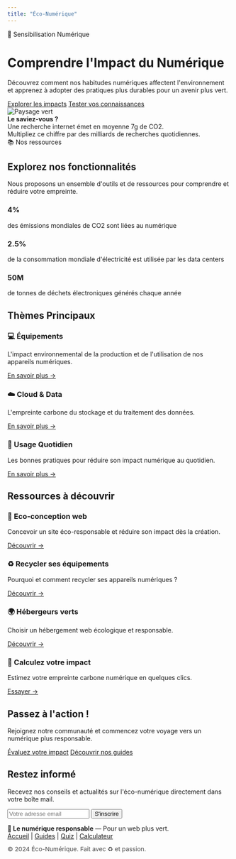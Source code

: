 ```yaml
---
title: "Éco-Numérique"
---
```


<!-- Sensibilisation Bandeau -->
<div class="bandeau-sensibilisation">
  <span>🌱 Sensibilisation Numérique</span>
</div>

<!-- Accueil Section -->
<div class="accueil-flex">
  <div class="accueil-gauche">
    <h1>Comprendre l'Impact du Numérique</h1>
    <p class="sous-titre">
      Découvrez comment nos habitudes numériques affectent l'environnement et apprenez à adopter des pratiques plus durables pour un avenir plus vert.
    </p>
    <div class="boutons-accueil">
      <a href="/impacts/" class="btn-principal">Explorer les impacts</a>
      <a href="/quiz/" class="btn-secondaire">Tester vos connaissances</a>
    </div>
  </div>
  <div class="accueil-droite">
    <img src="/images/foret.jpg" alt="Paysage vert" class="img-accueil"/>
    <div class="encadre-saviez-vous">
      <strong>Le saviez-vous ?</strong><br>
      Une recherche internet émet en moyenne 7g de CO2.<br>
      Multipliez ce chiffre par des milliards de recherches quotidiennes.
    </div>
  </div>
</div>

<!-- Ressources Bandeau -->
<div class="bandeau-ressources">
  <span>📚 Nos ressources</span>
</div>

<h2>Explorez nos fonctionnalités</h2>
<p>
  Nous proposons un ensemble d'outils et de ressources pour comprendre et réduire votre empreinte.
</p>

<!-- Statistiques -->
<div class="stats-container fade-in-up">
  <div class="stat-card">
    <h3>4%</h3>
    <p>des émissions mondiales de CO2 sont liées au numérique</p>
  </div>
  <div class="stat-card">
    <h3>2.5%</h3>
    <p>de la consommation mondiale d'électricité est utilisée par les data centers</p>
  </div>
  <div class="stat-card">
    <h3>50M</h3>
    <p>de tonnes de déchets électroniques générés chaque année</p>
  </div>
</div>

<!-- Thèmes principaux -->
<div class="themes-principaux fade-in-up">
  <h2>Thèmes Principaux</h2>
  <div class="themes-grid">
    <div class="theme-card fade-in-up">
      <h3><span class="theme-icon">💻</span> Équipements</h3>
      <p>L'impact environnemental de la production et de l'utilisation de nos appareils numériques.</p>
      <a href="/articles/equipements" class="lien-theme">En savoir plus →</a>
    </div>
    <div class="theme-card fade-in-up">
      <h3><span class="theme-icon">☁️</span> Cloud & Data</h3>
      <p>L'empreinte carbone du stockage et du traitement des données.</p>
      <a href="/articles/cloud" class="lien-theme">En savoir plus →</a>
    </div>
    <div class="theme-card fade-in-up">
      <h3><span class="theme-icon">📱</span> Usage Quotidien</h3>
      <p>Les bonnes pratiques pour réduire son impact numérique au quotidien.</p>
      <a href="/articles/usage" class="lien-theme">En savoir plus →</a>
    </div>
  </div>
</div>

<!-- Ressources complémentaires -->
<div class="ressources-principales fade-in-up">
  <h2>Ressources à découvrir</h2>
  <div class="themes-grid">
    <div class="theme-card fade-in-up">
      <h3><span class="theme-icon">🌱</span> Eco-conception web</h3>
      <p>Concevoir un site éco-responsable et réduire son impact dès la création.</p>
      <a href="/articles/ecoconception" class="lien-theme">Découvrir →</a>
    </div>
    <div class="theme-card fade-in-up">
      <h3><span class="theme-icon">♻️</span> Recycler ses équipements</h3>
      <p>Pourquoi et comment recycler ses appareils numériques ?</p>
      <a href="/articles/recyclage" class="lien-theme">Découvrir →</a>
    </div>
    <div class="theme-card fade-in-up">
      <h3><span class="theme-icon">🌍</span> Hébergeurs verts</h3>
      <p>Choisir un hébergement web écologique et responsable.</p>
      <a href="/articles/hebergeurs-verts" class="lien-theme">Découvrir →</a>
    </div>
    <div class="theme-card fade-in-up">
      <h3><span class="theme-icon">🧮</span> Calculez votre impact</h3>
      <p>Estimez votre empreinte carbone numérique en quelques clics.</p>
      <a href="/calculateur" class="lien-theme">Essayer →</a>
    </div>
  </div>
</div>

<!-- Call to Action -->
<div class="cta-section fade-in-up">
  <h2>Passez à l'action !</h2>
  <p>Rejoignez notre communauté et commencez votre voyage vers un numérique plus responsable.</p>
  <div class="cta-buttons">
    <a href="/quiz/" class="btn-cta">Évaluez votre impact</a>
    <a href="/articles/ecoindex/" class="btn-cta-secondary">Découvrir nos guides</a>
  </div>
</div>

<!-- Newsletter -->
<div class="newsletter-section fade-in-up">
  <h2>Restez informé</h2>
  <p>Recevez nos conseils et actualités sur l'éco-numérique directement dans votre boîte mail.</p>
  <form class="newsletter-form">
    <input type="email" placeholder="Votre adresse email" required>
    <button type="submit">S'inscrire</button>
  </form>
</div>

<!-- Footer -->
<footer class="site-footer">
  <div>
    <strong>🌱 Le numérique responsable</strong> — Pour un web plus vert.<br>
    <a href="/">Accueil</a> | <a href="/articles/">Guides</a> | <a href="/quiz/">Quiz</a> | <a href="/calculateur">Calculateur</a>
  </div>
  <div style="margin-top:1em;font-size:0.98em;opacity:0.8;">
    © 2024 Éco-Numérique. Fait avec ♻️ et passion.
  </div>
</footer>

<!-- Fade-in Animation Script -->
<script>
function onScrollFadeIn() {
  document.querySelectorAll('.fade-in-up').forEach(el => {
    const rect = el.getBoundingClientRect();
    if (rect.top < window.innerHeight - 60) {
      el.classList.add('visible');
    }
  });
}
window.addEventListener('scroll', onScrollFadeIn);
window.addEventListener('DOMContentLoaded', onScrollFadeIn);
</script>